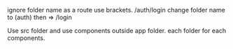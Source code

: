 ignore folder name as a route use brackets.
/auth/login
change folder name to (auth) then => /login

Use src folder and use components outside app folder.
each folder for each components.